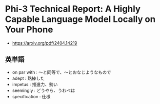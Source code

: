 # Phi-3 Technical Report: A Highly Capable Language Model Locally on Your Phone

- https://arxiv.org/pdf/2404.14219

## 英単語
- on par with : 〜と同等で、〜とおなじようなもので
- adept : 熟練した
- impetus : 推進力、勢い
- seemingly : どうやら、うわべは
- specification : 仕様